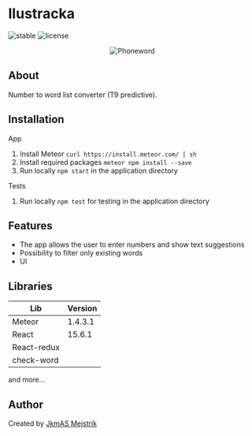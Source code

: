 Ilustracka
=========================
![stable](https://img.shields.io/badge/stable-1.0.0-blue.svg) ![license](https://img.shields.io/badge/license-MIT-brightgreen.svg) 

<p align="center">
  <img src="https://github.com/JkmAS/phoneword/blob/master/docs/example.png" alt="Phoneword"/>
</p>

About
-----
Number to word list converter (T9 predictive).

Installation
------------
App
  1. Install Meteor `curl https://install.meteor.com/ | sh`
  2. Install required packages `meteor npm install --save`
  3. Run locally `npm start` in the application directory
  
Tests
  1. Run locally `npm test` for testing in the application directory
   

Features
--------

  * The app allows the user to enter numbers and show text suggestions
  * Possibility to filter only existing words
  * UI
    
Libraries
-----------------------

Lib            | Version
-------------  | -----------
Meteor         | 1.4.3.1
React          | 15.6.1
React-redux    | 
check-word     | 
and more...

Author
------

Created by [JkmAS Mejstrik](http://www.jkmas.cz)

